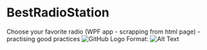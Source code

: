 # BestRadioStation
Choose your favorite radio (WPF app - scrapping from html page) - practising good practices
![GitHub Logo](/images/logo.png)
Format: ![Alt Text](url)
